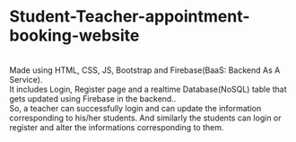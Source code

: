 # Student-Teacher-appointment-booking-website
<br>Made using HTML, CSS, JS, Bootstrap and Firebase(BaaS: Backend As A Service).
<br>It includes Login, Register page and a realtime Database(NoSQL) table that gets updated using Firebase in the backend..
<br>So, a teacher can successfully login and can update the information corresponding to his/her students. And similarly the students can login or register and alter the informations corresponding to them.
